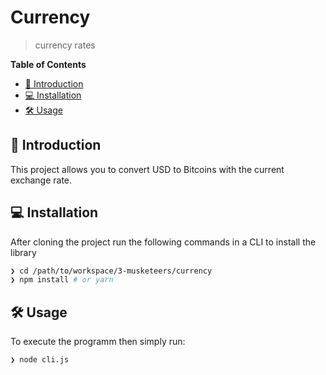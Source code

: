 # Currency 

> currency rates

**Table of Contents**

- [🐣 Introduction](#-introduction)
- [💻 Installation](#-objectives)
- [🛠 Usage](#%E2%80%8D-steps-to-do)


## 🐣 Introduction

This project allows you to convert USD to Bitcoins with the current exchange rate.


## 💻 Installation

After cloning the project run  the following commands in a CLI to install the library

```sh
❯ cd /path/to/workspace/3-musketeers/currency
❯ npm install # or yarn

```

## 🛠 Usage

To execute the programm then simply run:

```sh
❯ node cli.js
```


